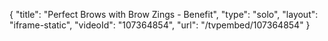 {
    "title": "Perfect Brows with Brow Zings - Benefit",
    "type": "solo",
    "layout": "iframe-static",
    "videoId": "107364854",
    "url": "\/tvpembed\/107364854"
}